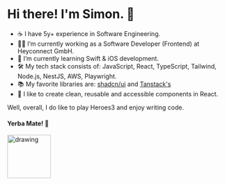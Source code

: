 # Hi there! I'm Simon. 👋 

- ☕️ I have 5y+ experience in Software Engineering.
- 👨‍💻 I’m currently working as a Software Developer (Frontend) at Heyconnect GmbH.
- 🔭 I’m currently learning Swift & iOS development.
- 🛠️ My tech stack consists of: JavaScript, React, TypeScript, Tailwind, Node.js, NestJS, AWS, Playwright.
- 📚 My favorite libraries are: [shadcn/ui](https://ui.shadcn.com) and [Tanstack's](https://tanstack.com)
- 🚀 I like to create clean, reusable and accessible components in React.

Well, overall, I do like to play Heroes3 and enjoy writing code.

#### Yerba Mate! 🧉
<img src="https://github.com/SzymonMatynia/SzymonMatynia/assets/31554149/e095e0de-dcef-48ca-879e-9973978dbc43" alt="drawing" width="100"/>
